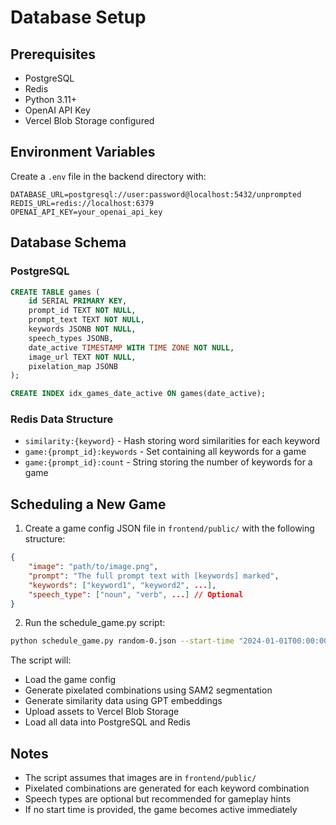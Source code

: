 # Database Setup

## Prerequisites
- PostgreSQL
- Redis
- Python 3.11+
- OpenAI API Key
- Vercel Blob Storage configured

## Environment Variables
Create a `.env` file in the backend directory with:
```
DATABASE_URL=postgresql://user:password@localhost:5432/unprompted
REDIS_URL=redis://localhost:6379
OPENAI_API_KEY=your_openai_api_key
```

## Database Schema

### PostgreSQL
```sql
CREATE TABLE games (
    id SERIAL PRIMARY KEY,
    prompt_id TEXT NOT NULL,
    prompt_text TEXT NOT NULL,
    keywords JSONB NOT NULL,
    speech_types JSONB,
    date_active TIMESTAMP WITH TIME ZONE NOT NULL,
    image_url TEXT NOT NULL,
    pixelation_map JSONB
);

CREATE INDEX idx_games_date_active ON games(date_active);
```

### Redis Data Structure
- `similarity:{keyword}` - Hash storing word similarities for each keyword
- `game:{prompt_id}:keywords` - Set containing all keywords for a game
- `game:{prompt_id}:count` - String storing the number of keywords for a game

## Scheduling a New Game

1. Create a game config JSON file in `frontend/public/` with the following structure:
```json
{
    "image": "path/to/image.png",
    "prompt": "The full prompt text with [keywords] marked",
    "keywords": ["keyword1", "keyword2", ...],
    "speech_type": ["noun", "verb", ...] // Optional
}
```

2. Run the schedule_game.py script:
```bash
python schedule_game.py random-0.json --start-time "2024-01-01T00:00:00Z"
```

The script will:
- Load the game config
- Generate pixelated combinations using SAM2 segmentation
- Generate similarity data using GPT embeddings
- Upload assets to Vercel Blob Storage
- Load all data into PostgreSQL and Redis

## Notes
- The script assumes that images are in `frontend/public/`
- Pixelated combinations are generated for each keyword combination
- Speech types are optional but recommended for gameplay hints
- If no start time is provided, the game becomes active immediately